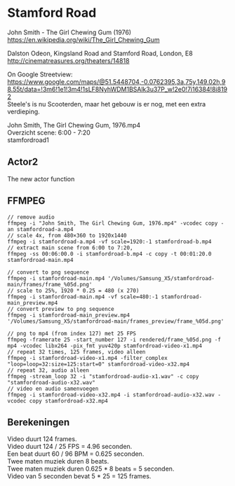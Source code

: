# Stamford Road

John Smith - The Girl Chewing Gum (1976)<br>
https://en.wikipedia.org/wiki/The_Girl_Chewing_Gum

Dalston Odeon, Kingsland Road and Stamford Road, London, E8<br>
http://cinematreasures.org/theaters/14818

On Google Streetview:<br>
https://www.google.com/maps/@51.5448704,-0.0762395,3a,75y,149.02h,98.55t/data=!3m6!1e1!3m4!1sLF8NyhWDM1BSAlk3u37P_w!2e0!7i16384!8i8192<br>
Steele's is nu Scooterden, maar het gebouw is er nog, met een extra verdieping.

John Smith, The Girl Chewing Gum, 1976.mp4<br>
Overzicht scene: 6:00 - 7:20<br>
stamfordroad1

## Actor2

The new actor function

## FFMPEG

```
// remove audio
ffmpeg -i "John Smith, The Girl Chewing Gum, 1976.mp4" -vcodec copy -an stamfordroad-a.mp4
// scale 4x, from 480×360 to 1920x1440
ffmpeg -i stamfordroad-a.mp4 -vf scale=1920:-1 stamfordroad-b.mp4
// extract main scene from 6:00 to 7:20, 
ffmpeg -ss 00:06:00.0 -i stamfordroad-b.mp4 -c copy -t 00:01:20.0 stamfordroad-main.mp4

// convert to png sequence
ffmpeg -i stamfordroad-main.mp4 '/Volumes/Samsung_X5/stamfordroad-main/frames/frame_%05d.png'
// scale to 25%, 1920 * 0.25 = 480 (x 270)
ffmpeg -i stamfordroad-main.mp4 -vf scale=480:-1 stamfordroad-main_preview.mp4
// convert preview to png sequence
ffmpeg -i stamfordroad-main_preview.mp4 '/Volumes/Samsung_X5/stamfordroad-main/frames_preview/frame_%05d.png'

// png to mp4 (from index 127) met 25 FPS
ffmpeg -framerate 25 -start_number 127 -i rendered/frame_%05d.png -f mp4 -vcodec libx264 -pix_fmt yuv420p stamfordroad-video-x1.mp4
// repeat 32 times, 125 frames, video alleen
ffmpeg -i stamfordroad-video-x1.mp4 -filter_complex "loop=loop=32:size=125:start=0" stamfordroad-video-x32.mp4
// repeat 32, audio alleen
ffmpeg -stream_loop 32 -i "stamfordroad-audio-x1.wav" -c copy "stamfordroad-audio-x32.wav"
// video en audio samenvoegen
ffmpeg -i stamfordroad-video-x32.mp4 -i stamfordroad-audio-x32.wav -vcodec copy stamfordroad-x32.mp4
```

## Berekeningen

Video duurt 124 frames.<br>
Video duurt 124 / 25 FPS = 4.96 seconden.<br>
Een beat duurt 60 / 96 BPM = 0.625 seconden.<br>
Twee maten muziek duren 8 beats.<br>
Twee maten muziek duren 0.625 * 8 beats = 5 seconden.<br>
Video van 5 seconden bevat 5 * 25 = 125 frames.
